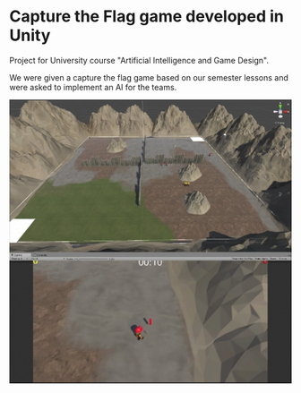 # Capture the Flag game developed in Unity

Project for University course "Artificial Intelligence and Game Design".

We were given a capture the flag game based on our semester lessons and were asked to implement an AI for the teams.

![alt text](https://github.com/dcx2202/Capture-the-Flag/blob/master/readme_img.png)
